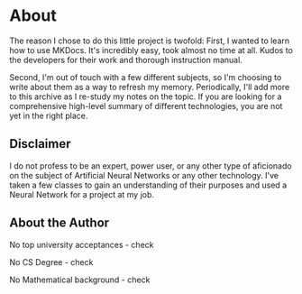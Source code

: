 # About

The reason I chose to do this little project is twofold: First, I wanted to learn how to use MKDocs. It's incredibly easy, took almost no time at all. Kudos to the developers for their work and thorough instruction manual. 

Second, I'm out of touch with a few different subjects, so I'm choosing to write about them as a way to refresh my memory. Periodically, I'll add more to this archive as I re-study my notes on the topic. If you are looking for a comprehensive high-level summary of different technologies, you are not yet in the right place. 

## Disclaimer

I do not profess to be an expert, power user, or any other type of aficionado on the subject of Artificial Neural Networks or any other technology. I've taken a few classes to gain an understanding of their purposes and used a Neural Network for a project at my job.

## About the Author

No top university acceptances - check

No CS Degree - check

No Mathematical background - check


